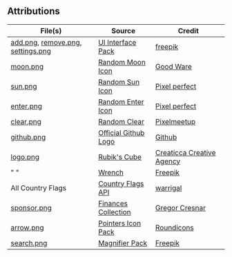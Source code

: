## Attributions

| File(s) | Source |  Credit |
| ------- | ------ |------ |
| [add.png](add.png), [remove.png](remove.png), [settings.png](settings.png) | [UI Interface Pack](https://www.flaticon.com/packs/ui-interface-25?k=1608335427730) | [freepik](https://www.freepik.com/) |
| [moon.png](moon.png) | [Random Moon Icon](https://www.flaticon.com/free-icon/moon_702471?term=moon&page=1&position=7&related_item_id=702471) | [Good Ware](https://www.flaticon.com/authors/good-ware) |
| [sun.png](sun.png) | [Random Sun Icon](https://www.flaticon.com/free-icon/sun_869869?term=sun&page=1&position=3&related_item_id=869869) | [Pixel perfect](https://www.flaticon.com/authors/pixel-perfect) |
| [enter.png](enter.png) | [Random Enter Icon](https://www.flaticon.com/free-icon/enter_1828464?term=enter&page=1&position=8&related_item_id=1828464) | [Pixel perfect](flaticon.com/authors/pixel-perfect) |
| [clear.png](clear.png) | [Random Clear](flaticon.com/authors/pixel-perfect) | [Pixelmeetup](https://www.flaticon.com/authors/pixelmeetup) |
| [github.png](github.png) | [Official Github Logo](https://github.com/logos) | [Github](https://github.com) |
| [logo.png](logo.png) | [Rubik's Cube](https://www.flaticon.com/free-icon/rubik_480453?term=rubiks%20cube&page=1&position=20&related_item_id=480453) | [Creaticca Creative Agency](https://www.flaticon.com/authors/creaticca-creative-agency) |
| "   " | [Wrench](https://www.flaticon.com/free-icon/wrench_953761?term=wrench&page=1&position=2&related_item_id=953761) | [Freepik](https://www.flaticon.com/authors/freepik) |
| All Country Flags | [Country Flags API](https://www.countryflags.io/) | [warrigal](https://www.countryflags.io/) |
| [sponsor.png](sponsor.png) | [Finances Collection](https://www.flaticon.com/free-icon/dollar-symbol_126179?term=dollar&page=1&position=3&related_item_id=126179) | [Gregor Cresnar](flaticon.com/authors/gregor-cresnar) |
| [arrow.png](arrow.png) | [Pointers Icon Pack](https://www.flaticon.com/packs/pointers-3?k=1609612126584) | [Roundicons](https://roundicons.com) |
| [search.png](search.png) | [Magnifier Pack](https://www.flaticon.com/packs/search-magnifiers?k=1610000407546) | [Freepik](https://www.flaticon.com/authors/freepik) |